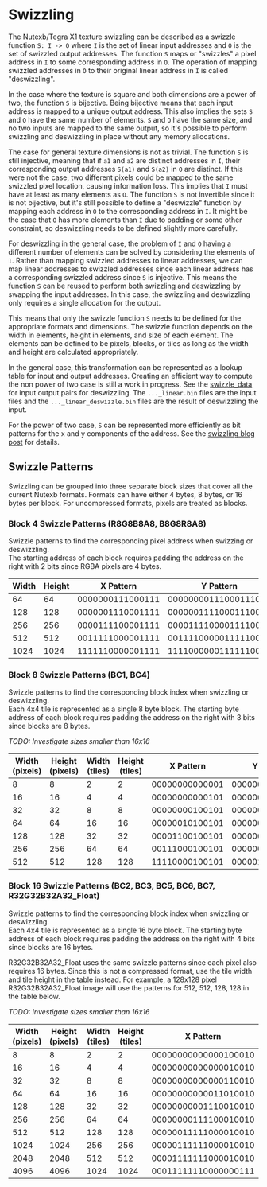 # Swizzling
The Nutexb/Tegra X1 texture swizzling can be described as a swizzle function `S: I -> O` where `I` is the set of linear input addresses and `O` is the set of swizzled output addresses. The function `S` maps or "swizzles" a pixel address in `I` to some corresponding address in `O`. The operation of mapping swizzled addresses in `O` to their original linear address in `I` is called "deswizzling". 

In the case where the texture is square and both dimensions are a power of two, the function `S` is bijective. Being bijective means that each input address is mapped to a unique output address. This also implies the sets `S` and `O` have the same number of elements. `S` and `O` have the same size, and no two inputs are mapped to the same output, so it's possible to perform swizzling and deswizzling in place without any memory allocations.  

The case for general texture dimensions is not as trivial. The function `S` is still injective, meaning that if `a1` and `a2` are distinct addresses in `I`, their corresponding output addresses `S(a1)` and `S(a2)` in `O` are distinct. If this were not the case, two different pixels could be mapped to the same swizzled pixel location, causing information loss. This implies that `I` must have at least as many elements as `O`. The function `S` is not invertible since it is not bijective, but it's still possible to define a "deswizzle" function by mapping each address in `O` to the corresponding address in `I`. It might be the case that `O` has more elements than `I` due to padding or some other constraint, so deswizzling needs to be defined slightly more carefully.  

For deswizzling in the general case, the problem of `I` and `O` having a different number of elements can be solved by considering the elements of `I`. Rather than mapping swizzled addresses to linear addresses, we can map linear addresses to swizzled addresses since each linear address has a corresponding swizzled address since `S` is injective. This means the function `S` can be reused to perform both swizzling and deswizzling by swapping the input addresses. In this case, the swizzling and deswizzling only requires a single allocation for the output.  

This means that only the swizzle function `S` needs to be defined for the appropriate formats and dimensions. The swizzle function depends on the width in elements, height in elements, and size of each element. The elements can be defined to be pixels, blocks, or tiles as long as the width and height are calculated appropriately. 

In the general case, this transformation can be represented as a lookup table for input and output addresses. Creating an efficient way to compute the non power of two case is still a work in progress. See the [swizzle_data](https://github.com/ScanMountGoat/nutexb_swizzle/tree/main/swizzle_data) for input output pairs for deswizzling. The `..._linear.bin` files are the input files and the `..._linear_deswizzle.bin` files are the result of deswizzling the input.

For the power of two case, `S` can be represented more efficiently as bit patterns for the x and y components of the address. See the [swizzling blog post](https://fgiesen.wordpress.com/2011/01/17/texture-tiling-and-swizzling/) for details.


## Swizzle Patterns
Swizzling can be grouped into three separate block sizes that cover all the current Nutexb formats. Formats can have either 4 bytes, 8 bytes, or 16 bytes per block. For uncompressed formats, pixels are treated as blocks.

### Block 4 Swizzle Patterns (R8G8B8A8, B8G8R8A8)
Swizzle patterns to find the corresponding pixel address when swizzing or deswizzling.  
The starting address of each block requires padding the address on the right with 2 bits since RGBA pixels are 4 bytes.  

| Width | Height | X Pattern | Y Pattern |
| --- | --- | --- | ------- |
| 64   | 64   | 0000000111000111 | 00000000111000111000 |
| 128  | 128  | 0000001110001111 | 00000011110001110000 |
| 256  | 256  | 0000111100001111 | 00001111000011110000 |
| 512  | 512  | 0011111000001111 | 00111100000111110000 |
| 1024 | 1024 | 1111110000001111 | 11110000001111110000 |

### Block 8 Swizzle Patterns (BC1, BC4)
Swizzle patterns to find the corresponding block index when swizzling or deswizzling.  
Each 4x4 tile is represented as a single 8 byte block. The starting byte address of each block requires 
padding the address on the right with 3 bits since blocks are 8 bytes.  

*TODO: Investigate sizes smaller than 16x16*

| Width (pixels) | Height (pixels) | Width (tiles) | Height (tiles) | X Pattern | Y Pattern |
| --- | --- | --- | --- | --- | --- |
| 8   | 8   | 2   | 2   | 00000000000001 | 000000000000010 |
| 16  | 16  | 4   | 4   | 00000000000101 | 000000000001010 |
| 32  | 32  | 8   | 8   | 00000000100101 | 000000000011010 |
| 64  | 64  | 16  | 16  | 00000010100101 | 000000001011010 |
| 128 | 128 | 32  | 32  | 00001100100101 | 000000011011010 |
| 256 | 256 | 64  | 64  | 00111000100101 | 000000111011010 |
| 512 | 512 | 128 | 128 | 11110000100101 | 000001111011010 |

### Block 16 Swizzle Patterns (BC2, BC3, BC5, BC6, BC7, R32G32B32A32_Float)
Swizzle patterns to find the corresponding block index when swizzling or deswizzling.  
Each 4x4 tile is represented as a single 16 byte block. The starting byte address of each block requires 
padding the address on the right with 4 bits since blocks are 16 bytes.  

R32G32B32A32_Float uses the same swizzle patterns since each pixel also requires 16 bytes. 
Since this is not a compressed format, use the tile width and tile height in the table instead. 
For example, a 128x128 pixel R32G32B32A32_Float image will use the patterns for 512, 512, 128, 128 in the table below.

*TODO: Investigate sizes smaller than 16x16*

| Width (pixels) | Height (pixels) | Width (tiles) | Height (tiles) | X Pattern | Y Pattern |
| --- | --- | --- | --- | --- | --- |
| 8    | 8    | 2    | 2    | 00000000000000100010 | 00000000000000100001 |
| 16   | 16   | 4    | 4    | 00000000000000010010 | 00000000000000000101 |
| 32   | 32   | 8    | 8    | 00000000000000110010 | 00000000000000001101 |
| 64   | 64   | 16   | 16   | 00000000000011010010 | 00000000000000101101 |
| 128  | 128  | 32   | 32   | 00000000001110010010 | 00000000000001101101 |
| 256  | 256  | 64   | 64   | 00000000111100010010 | 00000000000011101101 |
| 512  | 512  | 128  | 128  | 00000011111000010010 | 00000000000111101101 |
| 1024 | 1024 | 256  | 256  | 00000111111000010010 | 00001000000111101101 |
| 2048 | 2048 | 512  | 512  | 00001111111000010010 | 00110000000111101101 |
| 4096 | 4096 | 1024 | 1024 | 00011111110000000111 | 11100000001111111000 |

